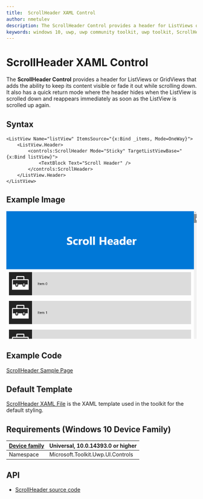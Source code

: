 ```yaml
---
title:  ScrollHeader XAML Control
author: nmetulev
description: The ScrollHeader Control provides a header for ListViews or GridViews that adds the ability to keep its content visible or fade it out while scrolling down.
keywords: windows 10, uwp, uwp community toolkit, uwp toolkit, ScrollHeader, XAML Control, xaml
---
```


# ScrollHeader XAML Control

The **ScrollHeader Control** provides a header for ListViews or GridViews that adds the ability to keep its content visible or fade it out while scrolling down. It also has a quick return mode where the header hides when the ListView is scrolled down and reappears immediately as soon as the ListView is scrolled up again.

## Syntax

```xaml
<ListView Name="listView" ItemsSource="{x:Bind _items, Mode=OneWay}">
	<ListView.Header>
		<controls:ScrollHeader Mode="Sticky" TargetListViewBase="{x:Bind listView}">
			<TextBlock Text="Scroll Header" />
		</controls:ScrollHeader>
	</ListView.Header>
</ListView>
```

## Example Image

![ScrollHeader animation](../resources/images/Controls-ScrollHeader.gif "ScrollHeader")

## Example Code

[ScrollHeader Sample Page](https://github.com/Microsoft/UWPCommunityToolkit/tree/master/Microsoft.Toolkit.Uwp.SampleApp/SamplePages/ScrollHeader)

## Default Template

[ScrollHeader XAML File](https://github.com/Microsoft/UWPCommunityToolkit/blob/master/Microsoft.Toolkit.Uwp.UI.Controls/ScrollHeader/ScrollHeader.xaml) is the XAML template used in the toolkit for the default styling.

## Requirements (Windows 10 Device Family)

| [Device family](http://go.microsoft.com/fwlink/p/?LinkID=526370) | Universal, 10.0.14393.0 or higher |
| --- | --- |
| Namespace | Microsoft.Toolkit.Uwp.UI.Controls |

## API

* [ScrollHeader source code](https://github.com/Microsoft/UWPCommunityToolkit/tree/master/Microsoft.Toolkit.Uwp.UI.Controls/ScrollHeader)

